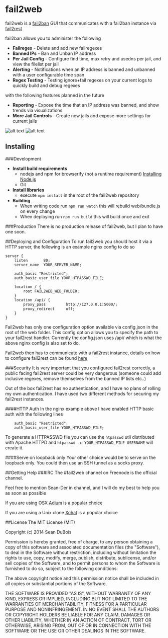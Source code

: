 # fail2web

fail2web is a [fail2ban](http://www.fail2ban.org) GUI that communicates with a fail2ban instance via [fail2rest](https://github.com/Sean-Der/fail2rest)

fail2ban allows you to administer the following

* **Failregex** - Delete and add new failregexes
* **Banned IPs** - Ban and Unban IP address
* **Per Jail Config** - Configure find time, max retry and usedns per jail, and view the filelist per jail
* **Alerting** - Notifications when an IP address is banned and unbanned with a user configurable time span
* **Regex Testing** - Testing ignore+fail regexes on your current logs to quickly build and debug regexes

with the following features planned in the future

* **Reporting** - Expose the time that an IP address was banned, and show trends via visualizations
* **More Jail Controls** - Create new jails and expose more settings for current jails

![alt text](http://i.imgur.com/Duy0aKM.gif "fail2web Demo")
![alt text](http://i.imgur.com/vDKYnql.gif "fail2web Demo2")


## Installing
###Development

* **Install build requirements**
    * nodejs and npm for browserify (not a runtime requirement) [Installing Node.js](https://github.com/joyent/node/wiki/Installing-Node.js-via-package-manager)
    * Git
* **Install libraries**
    * execute `npm install` in the root of the fail2web repository
* **Building**
    * When writing code run `npm run watch` this will rebuild web/bundle.js on every change
    * When deploying run `npm run build` this will build once and exit

###Production
There is no production release of fail2web, but I plan to have one soon.

##Deploying and Configuration
To run fail2web you should host it via a HTTP server, the following is an example nginx config to do so

    server {
        listen       80;
        server_name  YOUR_SERVER_NAME;

        auth_basic "Restricted";
        auth_basic_user_file YOUR_HTPASSWD_FILE;

        location / {
            root FAIL2WEB_WEB_FOLDER;
        }
        location /api/ {
            proxy_pass         http://127.0.0.1:5000/;
            proxy_redirect     off;
        }
    }

Fail2web has only one configuration option available via config.json in the root of the web folder.
This config option allows you to specify the path to your fail2rest handler. Currently the config.json uses /api/
which is what the above nginx config is also set to do.

Fail2web then has to communicate with a fail2rest instance, details on how to configure fail2rest can be found [here](https://github.com/Sean-Der/fail2rest)

###Security
It is very important that you configured fail2rest correctly, a public facing fail2rest server could be very dangerous
(someone could add inclusive regexes, remove themselves from the banned IP lists etc..)

Out of the box fail2rest has no authentication, and I have no plans of rolling my own authentication. I have used two different methods
for securing my fail2rest instances.

####HTTP Auth
In the nginx example above I have enabled HTTP basic auth with the following lines

        auth_basic "Restricted";
        auth_basic_user_file YOUR_HTPASSWD_FILE;

To generate a HTTPASSWD file you can use the `htpasswd` util distributed with Apache HTTPD
and `htpasswd -c YOUR_HTPASSWD_FILE USERNAME` will create it.

####Serve on loopback only
Your other choice would be to serve on the loopback only. You could then use an
SSH tunnel as a socks proxy.

##Getting Help
###IRC
The #fail2web channel on Freenode is the official channel.

Feel free to mention Sean-Der in channel, and I will do my best to help you as soon as possible

If you are using OSX [Adium](https://www.sweetprocess.com/procedures/298/connect-to-irc-channel-with-adium/#.U8Puho1dXR0) is a popular choice

If you are using a Unix clone [Xchat](https://help.ubuntu.com/community/XChatHowto) is a popular choice

##License
The MIT License (MIT)

Copyright (c) 2014 Sean DuBois

Permission is hereby granted, free of charge, to any person obtaining a copy
of this software and associated documentation files (the "Software"), to deal
in the Software without restriction, including without limitation the rights
to use, copy, modify, merge, publish, distribute, sublicense, and/or sell
copies of the Software, and to permit persons to whom the Software is
furnished to do so, subject to the following conditions:

The above copyright notice and this permission notice shall be included in
all copies or substantial portions of the Software.

THE SOFTWARE IS PROVIDED "AS IS", WITHOUT WARRANTY OF ANY KIND, EXPRESS OR
IMPLIED, INCLUDING BUT NOT LIMITED TO THE WARRANTIES OF MERCHANTABILITY,
FITNESS FOR A PARTICULAR PURPOSE AND NONINFRINGEMENT. IN NO EVENT SHALL THE
AUTHORS OR COPYRIGHT HOLDERS BE LIABLE FOR ANY CLAIM, DAMAGES OR OTHER
LIABILITY, WHETHER IN AN ACTION OF CONTRACT, TORT OR OTHERWISE, ARISING FROM,
OUT OF OR IN CONNECTION WITH THE SOFTWARE OR THE USE OR OTHER DEALINGS IN
THE SOFTWARE.

